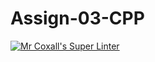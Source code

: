 # Assign-03-CPP
[![Mr Coxall's Super Linter](https://github.com/ICS3U-Programming-Aaron-R-V-K/Assign-03-CPP/workflows/Mr%20Coxall's%20Super%20Linter/badge.svg)](https://github.com/ICS3U-Programming-Aaron-R-V-K/Assign-03-CPP/actions/)
